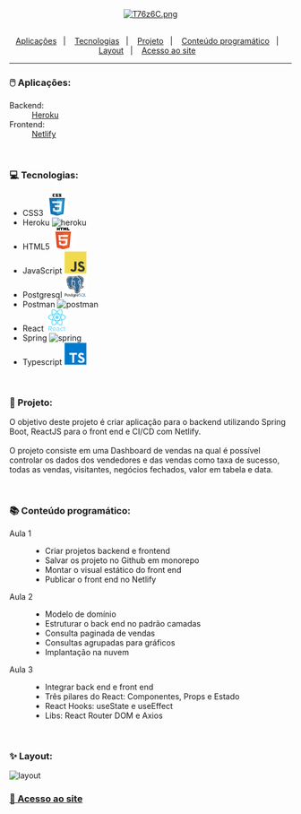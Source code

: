 <div align="center">
    <a href="https://devsuperior.com.br/" target="_blank"><img src="https://i.im.ge/2021/09/12/T76z6C.png" height="100px" width="300px" alt="T76z6C.png" border="0"></a>
   <p align="center">
  <br>
  <a href="#apps">Aplicações</a>&nbsp;&nbsp;&nbsp;|&nbsp;&nbsp;&nbsp;
  <a href="#tech">Tecnologias</a>&nbsp;&nbsp;&nbsp;|&nbsp;&nbsp;&nbsp;
  <a href="#projeto">Projeto</a>&nbsp;&nbsp;&nbsp;|&nbsp;&nbsp;&nbsp;
  <a href="#conteudo">Conteúdo programático</a>&nbsp;&nbsp;&nbsp;|&nbsp;&nbsp;&nbsp;
  <a href="#layout">Layout</a>&nbsp;&nbsp;&nbsp;|&nbsp;&nbsp;&nbsp;
  <a href="#acesso">Acesso ao site</a>&nbsp;&nbsp;&nbsp;
</p>
</div>
<hr>
<div>
<h3 id ="apps" align="left">🖱️ Aplicações:</h3>
<dl>
  <dt>Backend:</dt>
  <dd><a href="https://sds4-millena.herokuapp.com/">Heroku</a></dd>
  <dt>Frontend:</dt>
  <dd><a href="https://dsvendas-millenafreitas.netlify.app/">Netlify</a></dd>
</dl>
</div>
<br>
<div>
<h3 id = "tech" align="left">💻 Tecnologias:</h3>
<ul> 
    <li> CSS3 <img src="https://raw.githubusercontent.com/devicons/devicon/master/icons/css3/css3-original-wordmark.svg" alt="css3" width="40" height="40"/> </li> 
    <li> Heroku <img src="https://www.vectorlogo.zone/logos/heroku/heroku-icon.svg" alt="heroku" width="40" height="40"/> </li> 
    <li> HTML5 <img src="https://raw.githubusercontent.com/devicons/devicon/master/icons/html5/html5-original-wordmark.svg" alt="html5" width="40" height="40"/> </li> 
    <li> JavaScript <img src="https://raw.githubusercontent.com/devicons/devicon/master/icons/javascript/javascript-original.svg" alt="javascript" width="40" height="40"/> </li> 
    <li> Postgresql <img src="https://raw.githubusercontent.com/devicons/devicon/master/icons/postgresql/postgresql-original-wordmark.svg" alt="postgresql" width="40" height="40"/> </li> 
    <li> Postman <img src="https://www.vectorlogo.zone/logos/getpostman/getpostman-icon.svg" alt="postman" width="40" height="40"/> </li> 
    <li> React <img src="https://raw.githubusercontent.com/devicons/devicon/master/icons/react/react-original-wordmark.svg" alt="react" width="40" height="40"/> </li> 
    <li> Spring <img src="https://www.vectorlogo.zone/logos/springio/springio-icon.svg" alt="spring" width="40" height="40"/> </li> 
    <li> Typescript <img src="https://raw.githubusercontent.com/devicons/devicon/master/icons/typescript/typescript-original.svg" alt="typescript" width="40" height="40"/> </li> 
</ul>
</div>
<br>
<div>
<h3 id="projeto" align="left">🚧 Projeto:</h3>
<p>
O objetivo deste projeto é criar aplicação para o backend utilizando Spring Boot, ReactJS para o front end e CI/CD com Netlify. 
<br><br>
O projeto consiste em uma Dashboard de vendas na qual é possível controlar os dados dos vendedores e das vendas como taxa de sucesso, todas as vendas, visitantes, negócios fechados, valor em tabela e data.
</p>
</div>
<br>
<div>
<h3 id="conteudo" align="left">📚 Conteúdo programático:</h3>
<p>
<dl>
  <dt>Aula 1</dt>
  <dd>
  <ul>
    <li>Criar projetos backend e frontend</li>
    <li>Salvar os projeto no Github em monorepo</li>
    <li>Montar o visual estático do front end</li>
    <li>Publicar o front end no Netlify</li>
  </u>
  </dd>
  <dt>Aula 2</dt>
  <dd>
  <ul>
    <li>Modelo de domínio</li>
    <li>Estruturar o back end no padrão camadas</li>
    <li>Consulta paginada de vendas</li>
    <li>Consultas agrupadas para gráficos</li>
    <li>Implantação na nuvem</li>
  </u>
  </dd>
  <dt>Aula 3</dt>
  <dd>
  <ul>
    <li>Integrar back end e front end</li>
    <li>Três pilares do React: Componentes, Props e Estado</li>
    <li>React Hooks: useState e useEffect</li>
    <li>Libs: React Router DOM e Axios</li>
  </u>
  </dd>
</dl>
</p>
</div>
<br>
<div>
<h3 id ="layout" align="left">✨ Layout:</h3>
<img src="https://i.ibb.co/Z1hP1d8/layout.png" alt="layout" border="0">
</div>
<div>
    <h3 id ="acesso">
        <a href="https://dsvendas-millenafreitas.netlify.app/" target="_blank">💜 Acesso ao site</a>
    </h3>
</div>
